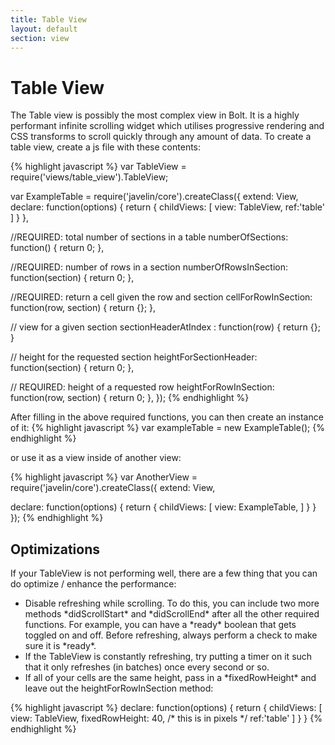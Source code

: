 ```yaml
---
title: Table View
layout: default
section: view
---
```


<h1>Table View</h1>

The Table view is possibly the most complex view in Bolt.  It is a highly performant infinite scrolling widget which utilises progressive rendering and CSS transforms to scroll quickly through any amount of data.
To create a table view, create a js file with these contents:

{% highlight javascript %}
var TableView = require('views/table_view').TableView;

var ExampleTable = require('javelin/core').createClass({
  extend: View,
  declare: function(options) {
    return {
      childViews: [
        view: TableView,
        ref:'table'
      ]
    }
  },

  //REQUIRED: total number of sections in a table
  numberOfSections: function() {
    return 0;
  },

  //REQUIRED: number of rows in a section
  numberOfRowsInSection: function(section) {
    return 0;
  },

  //REQUIRED: return a cell given the row and section
  cellForRowInSection: function(row, section) {
    return {};
  },
  
   // view for a given section
  sectionHeaderAtIndex : function(row) {
    return {};
  }

  // height for the requested section
  heightForSectionHeader: function(section) {
    return 0;
  },

  // REQUIRED: height of a requested row
  heightForRowInSection: function(row, section) {
    return 0;
  },
});
{% endhighlight %}

After filling in the above required functions, you can then create an instance of it:
{% highlight javascript %}
var exampleTable = new ExampleTable();
{% endhighlight %}

or use it as a view inside of another view:

{% highlight javascript %}
var AnotherView = require('javelin/core').createClass({
  extend: View,
  
  declare: function(options) {
    return {
      childViews: [
        view: ExampleTable,
      ]
    }
  }
});
{% endhighlight %}

<h2>Optimizations</h2>
If your TableView is not performing well, there are a few thing that you can do optimize / enhance the performance:
<ul>
  <li>Disable refreshing while scrolling. To do this, you can include two more methods *didScrollStart* and *didScrollEnd* after all the other required functions. For example, you can have a *ready* boolean that gets toggled on and off. Before refreshing, always perform a check to make sure it is *ready*.</li>
  <li>If the TableView is constantly refreshing, try putting a timer on it such that it only refreshes (in batches) once every second or so.</li>
  <li>If all of your cells are the same height, pass in a *fixedRowHeight* and leave out the heightForRowInSection method:</li>
</ul>

{% highlight javascript %}
  declare: function(options) {
    return {
      childViews: [
        view: TableView,
        fixedRowHeight: 40, /* this is in pixels */
        ref:'table'
      ]
    }
  }
{% endhighlight %}

